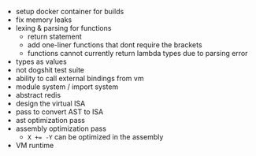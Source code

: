 - setup docker container for builds
- fix memory leaks
- lexing & parsing for functions
  - return statement
  - add one-liner functions that dont require the brackets
  - functions cannot currently return lambda types due to parsing error
- types as values
- not dogshit test suite
- ability to call external bindings from vm
- module system / import system
- abstract redis
- design the virtual ISA
- pass to convert AST to ISA
- ast optimization pass
- assembly optimization pass
  - `X += -Y` can be optimized in the assembly
- VM runtime
